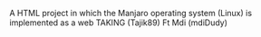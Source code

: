 A HTML project in which the Manjaro operating system (Linux) is implemented as a web
TAKING (Tajik89) Ft Mdi (mdiDudy)
